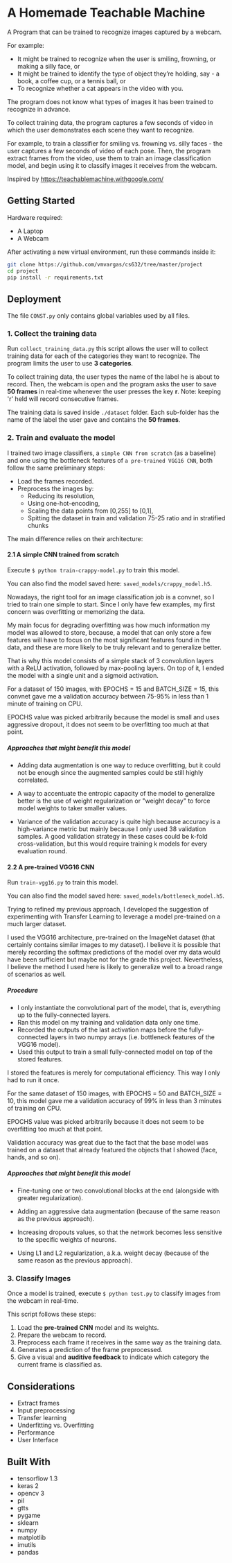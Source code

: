 # A Homemade Teachable Machine

A Program that can be trained to recognize images captured by a webcam.

For example:

- It might be trained to recognize when the user is smiling, frowning, or making a silly face, or
- It might be trained to identify the type of object they’re holding, say - a book, a coffee cup, or a tennis ball, or
- To recognize whether a cat appears in the video with you.

The program does not know what types of images it has been trained to recognize in advance.

To collect training data, the program captures a few seconds of video in which the user demonstrates each scene they want to recognize.

For example, to train a classifier for smiling vs. frowning vs. silly faces - the user captures a few seconds of video of each pose. Then, the program extract frames from the video, use them to train an image classification model, and begin using it to classify images it receives from the webcam.

Inspired by https://teachablemachine.withgoogle.com/

## Getting Started

Hardware ​required:​

- A Laptop
- A Webcam

After activating a new virtual environment, run these commands inside it:

```bash
git clone https://github.com/vmvargas/cs632/tree/master/project
cd project
pip install -r requirements.txt
```

## Deployment

The file ```CONST.py``` only contains global variables used by all files.

### 1. Collect the training data

Run ```collect_training_data.py``` this script allows the user will to collect training data for each of the
categories they want to recognize. The program limits the user to use **3 categories**.

To collect training data, the user types the name of the label he is about to record. Then, the webcam is open and the program asks the user to save **50 frames** in real-time whenever the user presses the key **r**. Note: keeping 'r' held will record consecutive frames.

The training data is saved inside ```./dataset``` folder. Each sub-folder has the name of the label the user gave and contains the **50 frames**.

### 2. Train and evaluate the model

I trained two image classifiers, a ```simple CNN from scratch``` (as a baseline) and one using the bottleneck features of ```a pre-trained VGG16 CNN```, both follow the same preliminary steps:

- Load the frames recorded.
- Preprocess the images by:
  - Reducing its resolution,
  - Using one-hot-encoding,
  - Scaling the data points from [0,255] to [0,1],
  - Spitting the dataset in train and validation 75-25 ratio and in stratified chunks

The main difference relies on their architecture:

#### 2.1 A simple CNN trained from scratch

Execute ```$ python train-crappy-model.py``` to train this model.

You can also find the model saved here: ```saved_models/crappy_model.h5```.

Nowadays, the right tool for an image classification job is a convnet, so I tried to train one simple to start. Since I only have few examples, my first concern was overfitting or memorizing the data.

My main focus for degrading overfitting was how much information my model was allowed to store, because, a model that can only store a few features will have to focus on the most significant features found in the data, and these are more likely to be truly relevant and to generalize better.

That is why this model consists of a simple stack of 3 convolution layers with a ReLU activation, followed by max-pooling layers. On top of it, I ended the model with a single unit and a sigmoid activation.

For a dataset of 150 images, with EPOCHS = 15 and BATCH_SIZE = 15, this convnet gave me a validation accuracy between 75-95% in less than 1 minute of training on CPU.

EPOCHS value was picked arbitrarily because the model is small and uses aggressive dropout, it does not seem to be overfitting too much at that point.

##### Approaches that might benefit this model

- Adding data augmentation is one way to reduce overfitting, but it could not be enough since the augmented samples could be still highly correlated.

- A way to accentuate the entropic capacity of the model to generalize better is the use of weight regularization or "weight decay" to force model weights to taker smaller values.

- Variance of the validation accuracy is quite high because accuracy is a high-variance metric but mainly because I only used 38 validation samples. A good validation strategy in these cases could be k-fold cross-validation, but this would require training k models for every evaluation round.

#### 2.2 A pre-trained VGG16 CNN

Run ```train-vgg16.py``` to train this model.

You can also find the model saved here: ```saved_models/bottleneck_model.h5```.

Trying to refined my previous approach, I developed the suggestion of experimenting with Transfer Learning to leverage a model pre-trained on a much larger dataset.

I used the VGG16 architecture, pre-trained on the ImageNet dataset (that certainly contains similar images to my dataset). I believe it is possible that merely recording the softmax predictions of the model over my data would have been sufficient but maybe not for the grade this project. Nevertheless, I believe the method I used here is likely to generalize well to a broad range of scenarios as well.

##### Procedure

- I only instantiate the convolutional part of the model, that is, everything up to the fully-connected layers.
- Ran this model on my training and validation data only one time.
- Recorded the outputs of the last activation maps before the fully-connected layers in two numpy arrays (i.e. bottleneck features of the VGG16 model).
- Used this output to train a small fully-connected model on top of the stored features.

I stored the features is merely for computational efficiency. This way I only had to run it once.

For the same dataset of 150 images, with EPOCHS = 50 and BATCH_SIZE = 10, this model gave me a validation accuracy of 99% in less than 3 minutes of training on CPU.

EPOCHS value was picked arbitrarily because it does not seem to be overfitting too much at that point.

Validation accuracy was great due to the fact that the base model was trained on a dataset that already featured the objects that I showed (face, hands, and so on).

##### Approaches that might benefit this model

- Fine-tuning one or two convolutional blocks at the end (alongside with greater regularization).

- Adding an aggressive data augmentation (because of the same reason as the previous approach).

- Increasing dropouts values, so that the network becomes less sensitive to the specific weights of neurons.

- Using L1 and L2 regularization, a.k.a. weight decay (because of the same reason as the previous approach).

### 3. Classify Images

Once a model is trained, execute ```$ python test.py``` to classify images from the webcam in real-time.

This script follows these steps:

1. Load the **pre-trained CNN** model and its weights.
2. Prepare the webcam to record.
3. Preprocess each frame it receives in the same way as the training data.
4. Generates a prediction of the frame preprocessed.
5. Give a visual and **auditive feedback** to indicate which category the current frame is classified as.

## Considerations

- Extract​ ​frames​
- Input​ ​preprocessing
- Transfer​ ​learning​
- Underfitting​ ​vs.​ ​Overfitting​
- Performance
- User​ ​Interface​

## Built With

* tensorflow 1.3
* keras 2
* opencv 3
* pil
* gtts
* pygame
* sklearn
* numpy
* matplotlib
* imutils
* pandas
